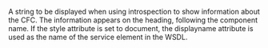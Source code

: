 A string to be displayed when using introspection to show
information about the CFC. The information appears on the
heading, following the component name.
If the style attribute is set to document, the displayname
attribute is used as the name of the service element in the WSDL.
